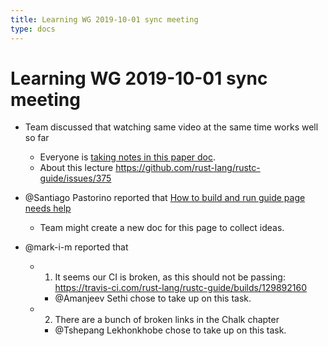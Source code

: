 ```yaml
---
title: Learning WG 2019-10-01 sync meeting
type: docs
---
```

# Learning WG 2019-10-01 sync meeting

- Team discussed that watching same video at the same time works well so far
  - Everyone is [taking notes in this paper doc](https://paper.dropbox.com/doc/Ty-lecture-summary--AlwygwSe9rh1NVn2BB6CaBB9Ag-4jFj9bVOLlW7uhIOWHITX).
  - About this lecture https://github.com/rust-lang/rustc-guide/issues/375

- @Santiago Pastorino reported that [How to build and run guide page needs help](https://rust-lang.github.io/rustc-guide/how-to-build-and-run.html)
  - Team might create a new doc for this page to collect ideas.

- @mark-i-m reported that 
  - 1) It seems our CI is broken, as this should not be passing: https://travis-ci.com/rust-lang/rustc-guide/builds/129892160
	- @Amanjeev Sethi chose to take up on this task.
  - 2) There are a bunch of broken links in the Chalk chapter
	- @Tshepang Lekhonkhobe chose to take up on this task.
